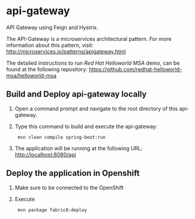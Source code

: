 # api-gateway
API Gateway using Feign and Hystrix.

The API-Gateway is a microservices architectural pattern. For more information about this pattern, visit: <http://microservices.io/patterns/apigateway.html>

The detailed instructions to run *Red Hat Helloworld MSA* demo, can be found at the following repository: <https://github.com/redhat-helloworld-msa/helloworld-msa>


Build and Deploy api-gateway locally
------------------------------------

1. Open a command prompt and navigate to the root directory of this api-gateway.
2. Type this command to build and execute the api-gateway:

        mvn clean compile spring-boot:run

3. The application will be running at the following URL: <http://localhost:8080/api>
        
Deploy the application in Openshift
-----------------------------------

1. Make sure to be connected to the OpenShift
2. Execute

		mvn package fabric8:deploy
